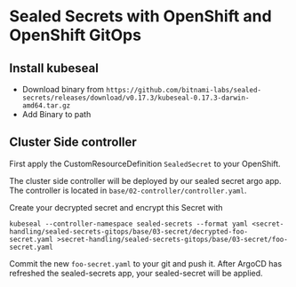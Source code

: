 # Sealed Secrets with OpenShift and OpenShift GitOps

## Install kubeseal

* Download binary from `https://github.com/bitnami-labs/sealed-secrets/releases/download/v0.17.3/kubeseal-0.17.3-darwin-amd64.tar.gz`
* Add Binary to path


## Cluster Side controller

First apply the CustomResourceDefinition `SealedSecret` to your OpenShift.


The cluster side controller will be deployed by our sealed secret argo app.
The controller is located in `base/02-controller/controller.yaml`.

Create your decrypted secret and encrypt this Secret with

`kubeseal --controller-namespace sealed-secrets --format yaml <secret-handling/sealed-secrets-gitops/base/03-secret/decrypted-foo-secret.yaml >secret-handling/sealed-secrets-gitops/base/03-secret/foo-secret.yaml`


Commit the new `foo-secret.yaml` to your git and push it. After ArgoCD has refreshed the sealed-secrets app, your sealed-secret will be applied.

